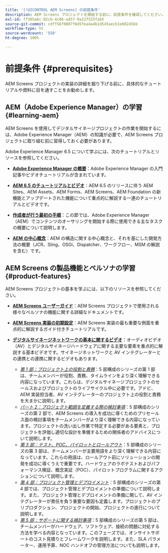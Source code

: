 ```yaml
---
title: '[!UICONTROL AEM Screens] の前提条件'
description: AEM Screens プロジェクトを開始する前に、前提条件を確認してください。
exl-id: ff305a6c-02cb-4c06-a457-9a22f525fab5
source-git-commit: cdff56f0807f6d5fea4a4b1d545aecb1e80245bb
workflow-type: ht
source-wordcount: '558'
ht-degree: 100%

---
```


# 前提条件 {#prerequisites}

AEM Screens プロジェクトの実装の詳細を掘り下げる前に、具体的なチュートリアルや資料に目を通すことをお勧めします。

## AEM（Adobe Experience Manager）の学習 {#learning-aem}

AEM Screens を使用してデジタルサイネージプロジェクトの作業を開始するには、Adobe Experience Manager（AEM）の知識が必要で、AEM Screens プロジェクトに取り組む前に習得しておく必要があります。

Adobe Experience Manager 6.5 について学ぶには、次のチュートリアルとリソースを参照してください。

* **[Adobe Experience Manager の概要](https://experienceleague.adobe.com/ja/docs/experience-manager-cloud-service/content/overview/introduction)**：Adobe Experience Manager の入門記事やビデオチュートリアルが含まれています。

* **[AEM 6.5 のチュートリアルとビデオ](https://experienceleague.adobe.com/ja/docs/experience-manager-tutorials)**：AEM 6.5 のリリースに伴う AEM Sites、AEM Assets、AEM Forms、AEM Screens、AEM Foundation の新機能とアップデートされた機能について重点的に解説する一連のチュートリアルとビデオです。

* **[作成者が行う最初の手順](https://experienceleague.adobe.com/ja/docs/experience-manager-65/content/sites/authoring/essentials/first-steps)**：この節では、Adobe Experience Manager（AEM）でコンテンツのオーサリングを開始する際に使用できる主なタスクの概要について説明します。

* **[AEM の中心概念](https://experienceleague.adobe.com/ja/docs/experience-manager-65/content/implementing/developing/introduction/the-basics)**：AEM の構造に関する中心概念と、それを基にした開発方法の概要（JCR、Sling、OSGi、Dispatcher、ワークフロー、MSM の解説を含む）です。

## AEM Screens の製品機能とペルソナの学習 {#product-features}

AEM Screens プロジェクトの基本を学ぶには、以下のリソースを参照してください。

* **[AEM Screens ユーザーガイド](https://experienceleague.adobe.com/ja/docs/experience-manager-screens/user-guide/aem-screens-introduction)**：AEM Screens プロジェクトで使用される様々なペルソナの機能に関する詳細なドキュメントです。

* **[AEM Screens 実装の初期設定](https://experienceleague.adobe.com/?launch=AEM-7a#recommended/solutions/experience-manager)**：AEM Screens 実装の最も重要な側面を重点的に解説するガイド付きチュートリアルです。

* **[デジタルサイネージネットワークの基本に関するビデオ](https://experienceleague.adobe.com/ja/docs/experience-manager-screens/user-guide/aem-screens-introduction)**：オーディオビデオ（AV）とデジタルサイネージハードウェアに関する主要な要素を重点的に解説する基本ビデオです。サイネージネットワークと AV インテグレーターとの連携との連携に関するビデオもあります。
   * *[第 1 部：プロジェクト上の役割と責務](https://experienceleague.adobe.com/ja/docs/experience-manager-screens/user-guide/digital-signage-network/project-roles-responsibilities)*：5 部構成のシリーズの第 1 部は、チームメンバーが役割、責務、タイムラインをより深く理解できる内容になっています。これらは、デジタルサイネージプロジェクトのセールスおよびプロジェクトのライフサイクル中に必要です。アドビ、AEM 実装担当者、AV インテグレーターのプロジェクト上の役割と責務を大まかに説明します。
   * *[パート 2：プロジェクト範囲を定義する際の検討事項](https://experienceleague.adobe.com/ja/docs/experience-manager-screens/user-guide/digital-signage-network/project-considerations)*：5 部構成のシリーズの第 2 部で、AEM Screens の導入を成功に導くためのプリセールス面の検討事項をチームメンバーがより深く理解できる内容になっています。プロジェクトの洗い出し作業で特定する必要がある要素と、プロジェクトを評価し適切な設計を準備するための関係者のアドバイスについて説明します。
   * *[第 3 部：テスト、POC、パイロットとロールアウト](https://experienceleague.adobe.com/ja/docs/experience-manager-screens/user-guide/digital-signage-network/testing-pocs-pilots-rollouts)*：5 部構成のシリーズの第 3 部は、チームメンバーが主要用語をより深く理解できる内容になっています。これらの用語は、ロールアウト前にソリューションの開発を成功に導くうえで重要です。ハードウェアのラボテストおよびパフォーマンス検証、概念実証（POC）、パイロットプログラムに関するアクションについて説明します。
   * *[第 4 部：プロジェクト管理とデプロイメント](https://experienceleague.adobe.com/ja/docs/experience-manager-screens/user-guide/digital-signage-network/project-management-and-deployment)*：5 部構成のシリーズの第 4 部では、プロジェクト管理とデプロイメントの準備について説明します。また、プロジェクト管理とデプロイメントの準備に関して、AV インテグレーターが責任を負う重要な要因も定義します。プロジェクトのプリプロダクション、プロジェクトの開始、プロジェクトの進行について説明します。
   * *[第 5 部：サポートに関する検討事項](https://experienceleague.adobe.com/ja/docs/experience-manager-screens/user-guide/digital-signage-network/support-considerations)*：5 部構成のシリーズの第 5 部は、チームメンバーがハードウェア、ソフトウェア、接続の問題に対処する方法を学べる内容となっています。このフェーズでは、オンサイトサポートのコスト見積りとフレームワークを説明します。また、SLA パラメーター、運用予算、NOC ハンドオフの管理方法についても説明します。
